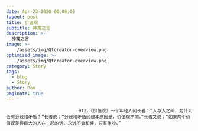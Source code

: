 ```yaml
---
date: Apr-23-2020 00:00:00
layout: post
title: 价值观
subtitle: 神寓之言
description: >-
  神寓之言
image: >-
    /assets/img/Qtcreator-overview.png
optimized_image: >-
    /assets/img/Qtcreator-overview.png
category: Story
tags:
  - blog
  - Story
author: Ron
paginate: true
---
```


							　　912，《价值观》一个年轻人问长者：“人与人之间，为什么会有分歧和矛盾？”长者说：“分歧和矛盾的根本原因是，价值观不同。”长者又说：“如果两个价值观差异巨大的人在一起的话，永远不会和睦，只有争吵。”
							
							
						